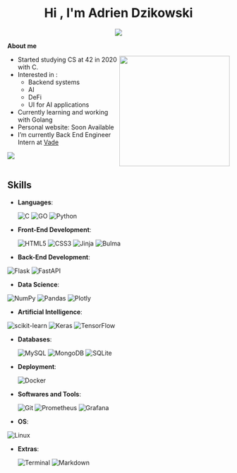 <h1 align="center"><b>Hi , I'm Adrien Dzikowski </b></h1>

<p align="center">
  <a><img src="https://readme-typing-svg.herokuapp.com?font=Roboto&weight=500&size=30&duration=3000&pause=1000&color=FFFFFF&center=true&vCenter=true&width=600&height=100&lines=Backend+Engineer+Intern;Artificial+Intelligence+Student"></a>
</p>


  **About me**

<picture> <img align="right" src="https://upload.wikimedia.org/wikipedia/commons/8/8d/42_Logo.svg" width = 250px></picture>


- Started studying CS at 42 in 2020 with C.
- Interested in :
	- Backend systems
	- AI
	- DeFi
	- UI for AI applications
- Currently learning and working with Golang
- Personal website: Soon Available
- I’m currently Back End Engineer Intern at [Vade](https://www.vadesecure.com/en/)

<img src="https://user-images.githubusercontent.com/73097560/115834477-dbab4500-a447-11eb-908a-139a6edaec5c.gif"><br><br>

## <b>Skills</b>


- **Languages**:
    
    ![C](https://img.shields.io/badge/C%20-%232370ED.svg?style=for-the-badge&logo=c&logoColor=white)
![GO](https://img.shields.io/badge/Go-00ADD8?style=for-the-badge&logo=go&logoColor=white)
    ![Python](https://img.shields.io/badge/Python%20-%2314354C.svg?style=for-the-badge&logo=python&logoColor=white)
    
- **Front-End Development**:
  
  ![HTML5](https://img.shields.io/badge/HTML5%20-%23E34F26.svg?style=for-the-badge&logo=html5&logoColor=white)
  ![CSS3](https://img.shields.io/badge/CSS%20-%231572B6.svg?style=for-the-badge&logo=css3&logoColor=white)
  ![Jinja](https://img.shields.io/badge/jinja-white.svg?style=for-the-badge&logo=jinja&logoColor=black)
  ![Bulma](https://img.shields.io/badge/bulma-00D0B1?style=for-the-badge&logo=bulma&logoColor=white)

- **Back-End Development**:

![Flask](https://img.shields.io/badge/Flask-000000?style=for-the-badge&logo=flask&logoColor=white)
![FastAPI](https://img.shields.io/badge/FastAPI-005571?style=for-the-badge&logo=fastapi)

- **Data Science**:

![NumPy](https://img.shields.io/badge/numpy-%23013243.svg?style=for-the-badge&logo=numpy&logoColor=white)
![Pandas](https://img.shields.io/badge/pandas-%23150458.svg?style=for-the-badge&logo=pandas&logoColor=white)
![Plotly](https://img.shields.io/badge/Plotly-%233F4F75.svg?style=for-the-badge&logo=plotly&logoColor=white)

- **Artificial Intelligence**:

![scikit-learn](https://img.shields.io/badge/scikit--learn-%23F7931E.svg?style=for-the-badge&logo=scikit-learn&logoColor=white)
![Keras](https://img.shields.io/badge/Keras-%23D00000.svg?style=for-the-badge&logo=Keras&logoColor=white)
![TensorFlow](https://img.shields.io/badge/TensorFlow-%23FF6F00.svg?style=for-the-badge&logo=TensorFlow&logoColor=white)

- **Databases**:

	![MySQL](
https://img.shields.io/badge/MySQL-00000F?style=for-the-badge&logo=mysql&logoColor=white)
![MongoDB](https://img.shields.io/badge/MongoDB-4EA94B?style=for-the-badge&logo=mongodb&logoColor=white)
![SQLite](https://img.shields.io/badge/SQLite-07405E?style=for-the-badge&logo=sqlite&logoColor=white)

- **Deployment**:

	![Docker](https://img.shields.io/badge/docker-%230db7ed.svg?style=for-the-badge&logo=docker&logoColor=white)

- **Softwares and Tools**:

  ![Git](https://img.shields.io/badge/git-%23F05033.svg?style=for-the-badge&logo=git&logoColor=white)
  ![Prometheus](https://img.shields.io/badge/Prometheus-E6522C?style=for-the-badge&logo=Prometheus&logoColor=white)
  ![Grafana](https://img.shields.io/badge/grafana-%23F46800.svg?style=for-the-badge&logo=grafana&logoColor=white)

    
 - **OS**:
 
  ![Linux](https://img.shields.io/badge/Linux-FCC624?style=for-the-badge&logo=linux&logoColor=black) 


- **Extras**:

  ![Terminal](https://img.shields.io/badge/Terminal-%23054020?style=for-the-badge&logo=gnu-bash&logoColor=white)
  ![Markdown](https://img.shields.io/badge/markdown-%23000000.svg?style=for-the-badge&logo=markdown&logoColor=white)   


</p>